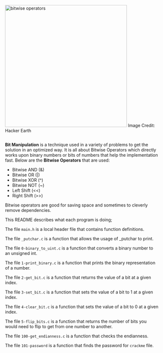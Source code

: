 <img src="https://he-s3.s3.amazonaws.com/media/uploads/cb985c2.png" alt="bitwise operators" width="400">
Image Credit: Hacker Earth

##

**Bit Manipulation** is a technique used in a variety of problems to get the solution in an optimized way. It is all about Bitwise Operators which directly works upon binary numbers or bits of numbers that help the implementation fast. Below are the **Bitwise Operators** that are used:

- Bitwise AND (&)
- Bitwise OR (|)
- Bitwise XOR (^)
- Bitwise NOT (~)
- Left Shift (<<)
- Right Shift (>>)

Bitwise operators are good for saving space and sometimes to cleverly remove dependencies.

This README describes what each program is doing;

The file `main.h` is a local header file that contains function definitions.

The file `_putchar.c` is a function that allows the usage of _putchar to print.

The file `0-binary_to_uint.c` is a function that converts a binary number to an unsigned int.

The file `1-print_binary.c` is a function that prints the binary representation of a number.

The file `2-get_bit.c` is a function that returns the value of a bit at a given index.

The file `3-set_bit.c` is a function that sets the value of a bit to 1 at a given index.

The file `4-clear_bit.c` is a function that sets the value of a bit to 0 at a given index.

The file `5-flip_bits.c` is a function that returns the number of bits you would need to flip to get from one number to another.

The file `100-get_endianness.c` is a function that checks the endianness.

The file `101-password` is a function that finds the password for `crackme` file.
